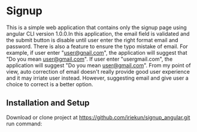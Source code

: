# Signup

This is a simple web application that contains only the signup page using angular CLI version 1.0.0.In this application, the email field is validated and the submit button is disable until user enter the right format email and password. There is also a feature to ensure the typo mistake of email. For example, if user enter "user@gnail.com", the application will suggest that "Do you mean user@gmail.com". If user enter "usergmail.com", the application will suggest "Do you mean user@gmail.com". From my point of view, auto correction of email doesn't really provide good user experience and it may irriate user instead. However, suggesting email and give user a choice to correct is a better option.

## Installation and Setup

Download or clone project at https://github.com/iriekun/signup_angular.git
run command: 



